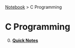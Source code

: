 <a href="../">Notebook</a> > C Programming

# C Programming



0. **<a href="./quick-notes">Quick Notes</a>**

